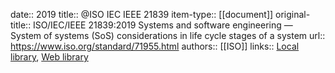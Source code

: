 date:: 2019
title:: @ISO IEC IEEE 21839
item-type:: [[document]]
original-title:: ISO/IEC/IEEE 21839:2019 Systems and software engineering — System of systems (SoS) considerations in life cycle stages of a system
url:: https://www.iso.org/standard/71955.html
authors:: [[ISO]]
links:: [Local library](zotero://select/library/items/5VLHQRLW), [Web library](https://www.zotero.org/users/6520516/items/5VLHQRLW)

